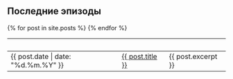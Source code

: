 ## Последние эпизоды

<table>
  <thead>
    <tr>
      <th style="text-align: left">&nbsp;</th>
      <th style="text-align: left">&nbsp;</th>
      <th style="text-align: left">&nbsp;</th>
    </tr>
  </thead>
  <tbody>
    {% for post in site.posts %}
    <tr>
      <td style="text-align: left">{{ post.date | date: "%d.%m.%Y" }}</td>
      <td style="text-align: left"><a href="{{ site. url }}/audio/{{ post.file }}">{{ post.title }}</a></td>
       <td style="text-align: left">{{ post.excerpt }}</td> 
    </tr>
  {% endfor %}
  </tbody>
</table>
